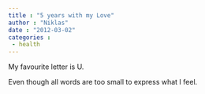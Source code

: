 ```yaml
---
title : "5 years with my Love"
author : "Niklas"
date : "2012-03-02"
categories : 
 - health
---
```


My favourite letter is U.

Even though all words are too small to express what I feel.
